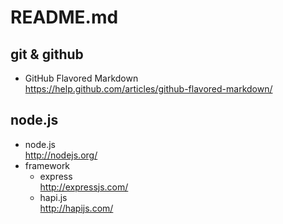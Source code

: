 # README.md

## git & github

- GitHub Flavored Markdown  
  https://help.github.com/articles/github-flavored-markdown/

## node.js

- node.js  
  http://nodejs.org/
- framework
  - express  
    http://expressjs.com/
  - hapi.js  
    http://hapijs.com/
